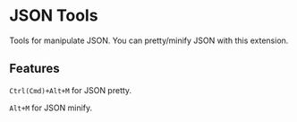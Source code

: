# JSON Tools

Tools for manipulate JSON. You can pretty/minify JSON with this extension.

## Features

`Ctrl(Cmd)+Alt+M` for JSON pretty.

`Alt+M` for JSON minify.

